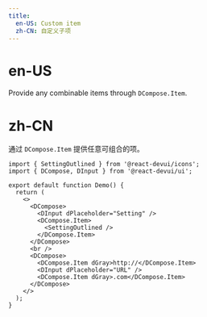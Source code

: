 ```yaml
---
title:
  en-US: Custom item
  zh-CN: 自定义子项
---
```


# en-US

Provide any combinable items through `DCompose.Item`.

# zh-CN

通过 `DCompose.Item` 提供任意可组合的项。

```tsx
import { SettingOutlined } from '@react-devui/icons';
import { DCompose, DInput } from '@react-devui/ui';

export default function Demo() {
  return (
    <>
      <DCompose>
        <DInput dPlaceholder="Setting" />
        <DCompose.Item>
          <SettingOutlined />
        </DCompose.Item>
      </DCompose>
      <br />
      <DCompose>
        <DCompose.Item dGray>http://</DCompose.Item>
        <DInput dPlaceholder="URL" />
        <DCompose.Item dGray>.com</DCompose.Item>
      </DCompose>
    </>
  );
}
```
